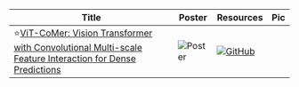 |Title|Poster|Resources|Pic|
|------|------|------|------|
| ⭐[ViT-CoMer: Vision Transformer with Convolutional Multi-scale Feature Interaction for Dense Predictions ](https://openaccess.thecvf.com/content/CVPR2024/html/Xia_ViT-CoMer_Vision_Transformer_with_Convolutional_Multi-scale_Feature_Interaction_for_Dense_CVPR_2024_paper.html)|![Poster](https://cvpr.thecvf.com/media/PosterPDFs/CVPR%202024/29480.png?t=1715307793.2511919) | [![GitHub](https://img.shields.io/github/stars/Traffic-X/ViT-CoMer?style=social)](https://github.com/Traffic-X/ViT-CoMer)
